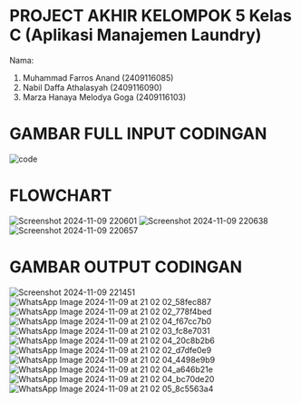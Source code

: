 # PROJECT AKHIR KELOMPOK 5 Kelas C (Aplikasi Manajemen Laundry)
Nama:
1. Muhammad Farros Anand (2409116085)
2. Nabil Daffa Athalasyah (2409116090)
3. Marza Hanaya Melodya Goga (2409116103)

# GAMBAR FULL INPUT CODINGAN
![code](https://github.com/user-attachments/assets/af6ea5ed-33c4-4366-89b4-f80cd2cbed52)

# FLOWCHART
![Screenshot 2024-11-09 220601](https://github.com/user-attachments/assets/c2f2e806-1961-42f8-b0be-4b747520ee7c)
![Screenshot 2024-11-09 220638](https://github.com/user-attachments/assets/386740a2-e8c6-47d4-ae46-d4c9738cbb32)
![Screenshot 2024-11-09 220657](https://github.com/user-attachments/assets/374070e4-1b67-435f-8df5-2098a39839b8)

# GAMBAR OUTPUT CODINGAN
![Screenshot 2024-11-09 221451](https://github.com/user-attachments/assets/0e5c68eb-10af-44a2-820b-82a06367b8e9)
![WhatsApp Image 2024-11-09 at 21 02 02_58fec887](https://github.com/user-attachments/assets/b0d4ed65-79a4-4afd-8df2-bdcb23c75eb5)
![WhatsApp Image 2024-11-09 at 21 02 02_778f4bed](https://github.com/user-attachments/assets/93cf6cd9-a8f9-40a3-8ad0-75ff896a2af7)
![WhatsApp Image 2024-11-09 at 21 02 04_f67cc7b0](https://github.com/user-attachments/assets/a82e3b2d-e3cc-4aad-8c38-94cc0570a6f8)
![WhatsApp Image 2024-11-09 at 21 02 03_fc8e7031](https://github.com/user-attachments/assets/4ed96317-3260-4fad-883b-79c3bc5d8cec)
![WhatsApp Image 2024-11-09 at 21 02 04_20c8b2b6](https://github.com/user-attachments/assets/0faba118-178c-43bb-aa7f-afd37414f9c3)
![WhatsApp Image 2024-11-09 at 21 02 02_d7dfe0e9](https://github.com/user-attachments/assets/63a0bf6a-8b07-4adb-898e-d850381bdce0)
![WhatsApp Image 2024-11-09 at 21 02 04_4498e9b9](https://github.com/user-attachments/assets/1039300f-2c27-4252-aeb0-fa75676bcc9c)
![WhatsApp Image 2024-11-09 at 21 02 04_a646b21e](https://github.com/user-attachments/assets/885945d6-0b3f-4d0d-bf00-f0872f7b921a)
![WhatsApp Image 2024-11-09 at 21 02 04_bc70de20](https://github.com/user-attachments/assets/9c7f44c5-9a3e-4c4b-9e69-73f4b1d873cd)
![WhatsApp Image 2024-11-09 at 21 02 05_8c5563a4](https://github.com/user-attachments/assets/f20194ea-8113-4e1a-8d0d-4daecb904c05)



